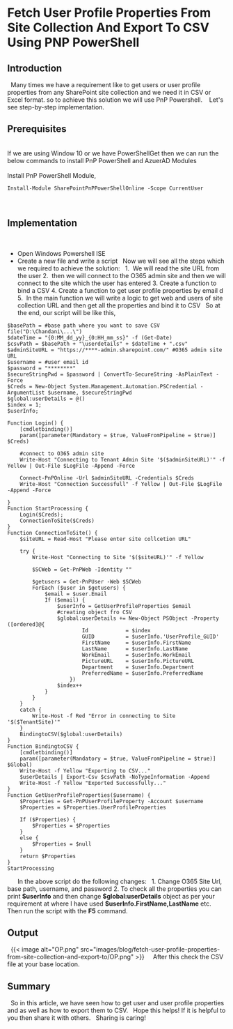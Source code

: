 # Fetch User Profile Properties From Site Collection And Export To CSV Using PNP PowerShell

## Introduction 
 
Many times we have a requirement like to get users or user profile
properties from any SharePoint site collection and we need it in CSV or
Excel format. so to achieve this solution we will use PnP Powershell. 
 
Let\'s see step-by-step implementation.
 
## Prerequisites 
\
If we are using Window 10 or we have PowerShellGet then we can run the
below commands to install PnP PowerShell and AzuerAD Modules\
\
Install PnP PowerShell Module,
 
 
``` {.lia-code-sample .language-powershell}
Install-Module SharePointPnPPowerShellOnline -Scope CurrentUser  
```
 
 
## Implementation 
 
-   Open Windows Powershell ISE
-   Create a new file and write a script
 
Now we will see all the steps which we required to achieve the solution:
 
1.  We will read the site URL from the user
2.  then we will connect to the O365 admin site and then we will connect
to the site which the user has entered
3\. Create a function to bind a CSV
4\. Create a function to get user profile properties by email d
5.  In the main function we will write a logic to get web and users of
site collection URL and then get all the properties and bind it to CSV
 
So at the end, our script will be like this,
 
 
 
``` {.lia-code-sample .language-powershell}
$basePath = #base path where you want to save CSV file("D:\Chandani\...\")
$dateTime = "{0:MM_dd_yy}_{0:HH_mm_ss}" -f (Get-Date)
$csvPath = $basePath + "\userdetails" + $dateTime + ".csv"
$adminSiteURL = "https://****-admin.sharepoint.com/" #O365 admin site URL
$username = #user email id
$password = "********"
$secureStringPwd = $password | ConvertTo-SecureString -AsPlainText -Force 
$Creds = New-Object System.Management.Automation.PSCredential -ArgumentList $username, $secureStringPwd
$global:userDetails = @()
$index = 1;
$userInfo;
  
Function Login() {
    [cmdletbinding()]
    param([parameter(Mandatory = $true, ValueFromPipeline = $true)] $Creds)
 
    #connect to O365 admin site
    Write-Host "Connecting to Tenant Admin Site '$($adminSiteURL)'" -f Yellow | Out-File $LogFile -Append -Force
  
    Connect-PnPOnline -Url $adminSiteURL -Credentials $Creds
    Write-Host "Connection Successfull" -f Yellow | Out-File $LogFile -Append -Force
   
}
Function StartProcessing {
    Login($Creds);
    ConnectionToSite($Creds)
}
Function ConnectionToSite() {
    $siteURL = Read-Host "Please enter site collcetion URL" 
  
    try {            
        Write-Host "Connecting to Site '$($siteURL)'" -f Yellow          
                              
        $SCWeb = Get-PnPWeb -Identity ""              
                                                     
        $getusers = Get-PnPUser -Web $SCWeb
        ForEach ($user in $getusers) { 
            $email = $user.Email
            If ($email) {
                $userInfo = GetUserProfileProperties $email        
                #creating object fro CSV
                $global:userDetails += New-Object PSObject -Property ([ordered]@{                   
                        Id            = $index
                        GUID          = $userInfo.'UserProfile_GUID'
                        FirstName     = $userInfo.FirstName
                        LastName      = $userInfo.LastName
                        WorkEmail     = $userInfo.WorkEmail 
                        PictureURL    = $userInfo.PictureURL    
                        Department    = $userInfo.Department
                        PreferredName = $userInfo.PreferredName                        
                    })
                $index++ 
            } 
        }                                                                
    }
    catch {
        Write-Host -f Red "Error in connecting to Site '$($TenantSite)'"                        
    }                                     
    BindingtoCSV($global:userDetails) 
}
Function BindingtoCSV {
    [cmdletbinding()]
    param([parameter(Mandatory = $true, ValueFromPipeline = $true)] $Global)   
    Write-Host -f Yellow "Exporting to CSV..."
    $userDetails | Export-Csv $csvPath -NoTypeInformation -Append
    Write-Host -f Yellow "Exported Successfully..."
}
Function GetUserProfileProperties($username) {
    $Properties = Get-PnPUserProfileProperty -Account $username
    $Properties = $Properties.UserProfileProperties
   
    If ($Properties) {
        $Properties = $Properties
    }
    else {
        $Properties = $null
    }
    return $Properties
}
StartProcessing
```
 
 
 
In the above script do the following changes:
 
1\. Change O365 Site Url, base path, username, and password
2\. To check all the properties you can print **\$userInfo** and then
change **\$global:userDetails** object as per your requirement at where
I have used **\$userInfo.FirstName,LastName** etc.
 
Then run the script with the **F5** command.
 
## Output 
 
{{< image alt="OP.png" src="images/blog/fetch-user-profile-properties-from-site-collection-and-export-to/OP.png" >}}
 
 
After this check the CSV file at your base location.
 
## Summary 
 
So in this article, we have seen how to get user and user profile
properties and as well as how to export them to CSV.
 
Hope this helps! If it is helpful to you then share it with others.
 
Sharing is caring!